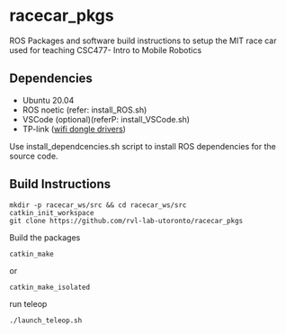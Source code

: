 # racecar_pkgs
ROS Packages and software build instructions to setup the MIT race car used for teaching CSC477- Intro to Mobile Robotics

## Dependencies
- Ubuntu 20.04 
- ROS noetic (refer: install_ROS.sh)
- VSCode (optional)(referP: install_VSCode.sh)
- TP-link ([wifi dongle drivers](https://github.com/morrownr/8821au-20210708))

Use install_dependcencies.sh script to install ROS dependencies for the source code. 

## Build Instructions
```
mkdir -p racecar_ws/src && cd racecar_ws/src 
catkin_init_workspace 
git clone https://github.com/rvl-lab-utoronto/racecar_pkgs
````
Build the packages 
```
catkin_make 
```
or 
```
catkin_make_isolated
```


run teleop 
```
./launch_teleop.sh
```
